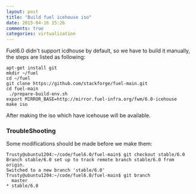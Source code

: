 ```yaml
---
layout: post
title: "Build fuel icehouse iso"
date: 2015-04-16 15:26
comments: true
categories: virtualization
---
```

Fuel6.0 didn't support icdhouse by default, so we have to build it manually, the steps are listed as following:     

```
apt-get install git
mkdir ~/fuel
cd ~/fuel
git clone https://github.com/stackforge/fuel-main.git
cd fuel-main
 ./prepare-build-env.sh
export MIRROR_BASE=http://mirror.fuel-infra.org/fwm/6.0-icehouse
make iso

```
After making the iso which have icehouse will be available.    

### TroubleShooting
Some modifications should be made before we make them:     

```
Trusty@ubuntu1204:~/code/fuel6.0/fuel-main$ git checkout stable/6.0
Branch stable/6.0 set up to track remote branch stable/6.0 from origin.
Switched to a new branch 'stable/6.0'
Trusty@ubuntu1204:~/code/fuel6.0/fuel-main$ git branch
  master
* stable/6.0

```
